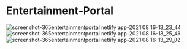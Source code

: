 ﻿# Entertainment-Portal
![screenshot-365entertainmentportal netlify app-2021 08 16-13_23_44](https://user-images.githubusercontent.com/83551362/129530287-2dd6c46a-9dfa-4dc2-aca7-cbacf77247d9.png)
![screenshot-365entertainmentportal netlify app-2021 08 16-13_25_49](https://user-images.githubusercontent.com/83551362/129530680-f1cfd7d8-5175-4c1f-b8e7-981638c4c928.png)
![screenshot-365entertainmentportal netlify app-2021 08 16-13_29_02](https://user-images.githubusercontent.com/83551362/129531016-28cb833d-8dc9-435b-b1d3-0792be0a8e66.png)
